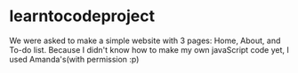 # learntocodeproject
We were asked to make a simple website with 3 pages: Home, About, and To-do list. 
Because I didn't know how to make my own javaScript code yet, I used Amanda's(with permission :p)
